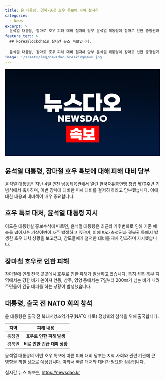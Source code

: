 ```yaml
---
title: 윤 대통령, 경북·충청 호우 특보에 대비 철저히
categories:
  - News
excerpt: >
  윤석열 대통령, 장마로 호우 피해 대비 철저히 당부 윤석열 대통령이 장마로 인한 충청권과 경북권 호우 피해 대비를 철저히 하라고 당부했다. 최근 기후변화로 인해 기상이변이 빈발하고 있음에 대비해야 한다고 강조했으며, 경북 북부 지역을 중심으로 발생한 강우로 인해 주민들이 긴급 대피하는 등 피해가 발생하고 있다. (150자)
feature_text: >
  ## koreablockchain 실시간 뉴스 속보입니다.

  윤석열 대통령, 장마로 호우 피해 대비 철저히 당부 윤석열 대통령이 장마로 인한 충청권과 경북권 호우 피해 대비를 철저히 하라고 당부했다. 최근 기후변화로 인해 기상이변이 빈발하고 있음에 대비해야 한다고 강조했으며, 경북 북부 지역을 중심으로 발생한 강우로 인해 주민들이 긴급 대피하는 등 피해가 발생하고 있다. (150자)
image: '/assets/img/newsdao_breakingnews.jpg'
---
```


<p><img src="/assets/img/newsdao_breakingnews.jpg" alt="koreablockchain 속보" /></p>

<h2 data-ke-size="size26">윤석열 대통령, 장마철 호우 특보에 대해 피해 대비 당부</h2>

<p data-ke-size="size16">윤석열 대통령은 지난 4일 인천 남동체육관에서 열린 한국자유총연맹 창립 제70주년 기념식에서 축사하며, 이번 장마에 대비한 피해 대비를 철저히 하라고 당부했습니다. 이에 대한 대응과 대비책이 매우 중요합니다.</p>

<h2 data-ke-size="size26">호우 특보 대처, 윤석열 대통령 지시</h2>

<p data-ke-size="size16">이도운 대통령실 홍보수석에 따르면, 윤석열 대통령은 최근의 기후변화로 인해 기존 예측을 넘어서는 기상이변이 자주 발생하고 있으며, 이에 따라 충청권과 경북권 등에서 발생한 호우 대처 상황을 보고받고, 참모들에게 철저한 대비를 재차 강조하며 지시했습니다.</p>

<h2 data-ke-size="size26">장마철 호우로 인한 피해</h2>

<p data-ke-size="size16">장마철에 인해 전국 곳곳에서 호우로 인한 피해가 발생하고 있습니다. 특히 경북 북부 지역에서는 강한 비가 쏟아져 안동, 상주, 영양 등에서는 7일부터 200㎜가 넘는 비가 내려 주민들이 긴급 대피를 하는 상황이 발생했습니다.</p>

<h2 data-ke-size="size26">대통령, 출국 전 NATO 회의 참석</h2>

<p data-ke-size="size16">윤 대통령은 출국 전 북대서양조약기구(NATO·나토) 정상회의 참석을 위해 출국합니다.</p>

<table>
    <thead>
        <tr>
            <th style="text-align: center;"><b>지역</b></th>
            <th style="text-align: center;"><b>피해 내용</b></th>
        </tr>
    </thead>
    <tbody>
        <tr>
            <td style="text-align: center;">충청권</td>
            <td style="text-align: center;"><b>호우로 인한 피해 발생</b></td>
        </tr>
        <tr>
            <td style="text-align: center;">경북권</td>
            <td style="text-align: center;"><b>비로 인한 긴급 대피 상황</b></td>
        </tr>
    </tbody>
</table>

<p data-ke-size="size16">윤석열 대통령의 이번 호우 특보에 따른 피해 대비 당부는 지역 사회와 관련 기관에 큰 영향을 끼칠 것으로 예상됩니다. 따라서 빠른 대처와 대비가 필요한 상황입니다.</p>
실시간 뉴스 속보는, <a href="https://newsdao.kr" rel="dofollow">https://newsdao.kr</a>


